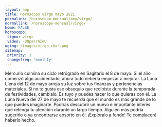 ```yaml
---
layout: amp
title: Horoscopo virgo mayo 2021 
permalink: /horoscopo-mensual/amp/virgo/
normallink: /horoscopo-mensual/virgo/
home: FALSE
horoscopo:
 signo: virgo
 video: -DQpmrrAIeU
ogimg: /images/virgo_char.png
sitemap:
 priority: 1
 changefreq: 'monthly'
---
```



Mercurio culmina su ciclo retrógrado en Sagitario el 8 de mayo. Si el año comenzó algo accidentado, ahora todo debería empezar a mejorar. La Luna Llena del 12 de mayo arroja su luz sobre tus finanzas y pertenencias materiales. Si no te gusta ese obsequio que recibiste durante la temporada de festividades, cámbialo. Es tuyo y puedes hacer lo que quieras con él. La Luna Nueva del 27 de mayo te recuerda que el mundo es más grande de lo que puedes imaginarte. Podrías descubrir un nuevo e importante interés que retenga tu atención durante un largo tiempo. Alguien más podría sugerirlo o ya encontrarse absorto en él. ¡Explóralo a fondo! Te complacerá haberlo hecho.